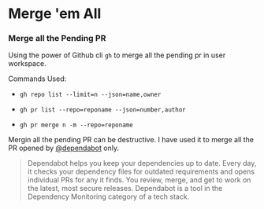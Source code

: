# Merge 'em All

### Merge all the Pending PR 

Using the power of Github cli `gh` to merge all the pending pr in user workspace.

Commands Used:  
* `gh repo list --limit=n --json=name,owner`

* `gh pr list --repo=reponame --json=number,author`

* `gh pr merge n -m --repo=reponame`

Mergin all the pending PR can be destructive. I have used it to merge all the PR opened by [@dependabot](https://github.com/dependabot) only.

> Dependabot helps you keep your dependencies up to date. Every day, it checks your dependency files for outdated requirements and opens individual PRs for any it finds. You review, merge, and get to work on the latest, most secure releases. Dependabot is a tool in the Dependency Monitoring category of a tech stack.